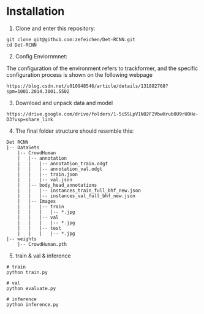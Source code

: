 # Installation

1. Clone and enter this repository:
```
git clone git@github.com:zefeichen/Det-RCNN.git
cd Det-RCNN
```
2. Config Enviornmnet:

The configuration of the environment refers to trackformer, and the specific configuration process is shown on the following webpage
```commandline
https://blog.csdn.net/u010948546/article/details/131882768?spm=1001.2014.3001.5502
```

3. Download and unpack data and model
```
https://drive.google.com/drive/folders/1-5i5SLpV1NO2F2VbwHrub0U9rUOHe-D3?usp=share_link
```

4. The final folder structure should resemble this:
~~~
Det RCNN
|-- DataSets
    |-- CrowdHuman
    |   |-- annotation
    |   |   |-- annotation_train.odgt
    |   |   |-- annotation_val.odgt
    |   |   |-- train.json
    |   |   |-- val.json
    |   |-- body_head_annotations
    |   |   |-- instances_train_full_bhf_new.json
    |   |   |-- instances_val_full_bhf_new.json
    |   |-- Images
    |   |   |-- train
    |   |   |   |-- *.jpg
    |   |   |-- val
    |   |   |   |-- *.jpg
    |   |   |-- test
    |   |   |   |-- *.jpg
|-- weights
    |-- CrowdHuman.pth
~~~

5. train & val & inference
 ```
# train
python train.py

# val
python evaluate.py

# inference
python inference.py
```
